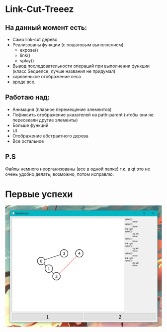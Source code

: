 ﻿# Link-Cut-Treeez

## На данный момент есть:
  - Само link-cut дерево
  - Реализованы функции (с пошаговым выполнением):
      - expose()
      - link()
      - splay()
  - Вывод последовательности операций при выполнении функции (класс Sequence, лучше названия не придумал)
  - карявенькое отображение леса
  - вроде все.
 
## Работаю над:
  - Анимация (плавное перемещение элементов)
  - Пофиксить отображение указателей на path-parent (чтобы они не пересекали другие элементы)
  - Больше функций
  - UI
  - Отображение абстрактного дерева
  - Все остальное
  
## P.S
Файлы немного неорганизованы (все в одной папке) т.к. в qt это не очень удобно делать; возможно, потом исправлю.


# Первые успехи
![Alt text](pics/first_success.png?raw=true "Title")
